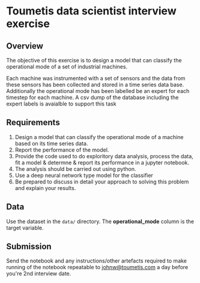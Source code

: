 # Toumetis data scientist interview exercise

## Overview

The objective of this exercise is to design a model that can classify the operational mode of a set of industrial machines. 

Each machine was instrumented with a set of sensors and the data from these sensors has been collected and stored in a time series data base. 
Additionally the operational mode has been labelled be an expert for each timestep for each machine. A csv dump of the database including the expert labels is avaialble to support this task

## Requirements
1. Design a model that can classify the operational mode of a machine based on its time series data.
2. Report the performance of the model.
3. Provide the code used to do exploritory data analysis, process the data, fit a model & determne & report its performance in a jupyter notebook. 
4. The analysis should be carried out using python.
5. Use a deep neural network type model for the classifier
6. Be prepared to discuss in detail your approach to solving this problem and explain your results. 



## Data

Use the dataset in the `data/` directory. The **operational_mode** column is the target variable.

## Submission

Send the notebook and any instructions/other artefacts required to make running of the notebook repeatable to johnw@toumetis.com a day before you're 2nd interview date.

